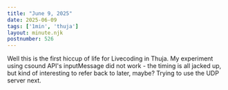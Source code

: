 ```yaml
---
title: "June 9, 2025"
date: 2025-06-09
tags: ['1min', 'thuja']
layout: minute.njk
postnumber: 526
---
```

Well this is the first hiccup of life for Livecoding in Thuja. My experiment using csound API's inputMessage did not work - the timing is all jacked up, but kind of interesting to refer back to later, maybe? Trying to use the UDP server next. 